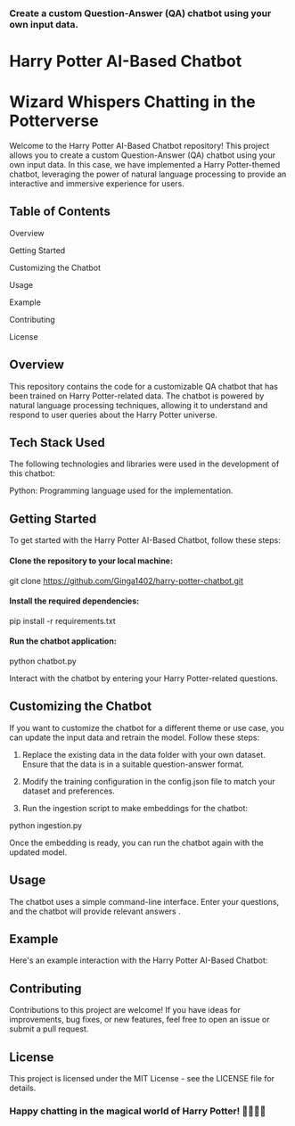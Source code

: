 ### Create a custom Question-Answer (QA) chatbot using your own input data.


# Harry Potter AI-Based Chatbot

# Wizard Whispers Chatting in the Potterverse

Welcome to the Harry Potter AI-Based Chatbot repository! This project allows you to create a custom Question-Answer (QA) chatbot using your own input data. In this case, we have implemented a Harry Potter-themed chatbot, leveraging the power of natural language processing to provide an interactive and immersive experience for users.


## Table of Contents
Overview

Getting Started

Customizing the Chatbot

Usage

Example

Contributing

License




## Overview
This repository contains the code for a customizable QA chatbot that has been trained on Harry Potter-related data. The chatbot is powered by natural language processing techniques, allowing it to understand and respond to user queries about the Harry Potter universe.

## Tech Stack Used
The following technologies and libraries were used in the development of this chatbot:

Python: Programming language used for the implementation.



## Getting Started
To get started with the Harry Potter AI-Based Chatbot, follow these steps:

#### Clone the repository to your local machine:

git clone https://github.com/Ginga1402/harry-potter-chatbot.git

#### Install the required dependencies:

pip install -r requirements.txt

#### Run the chatbot application:
python chatbot.py

Interact with the chatbot by entering your Harry Potter-related questions.

## Customizing the Chatbot
If you want to customize the chatbot for a different theme or use case, you can update the input data and retrain the model. Follow these steps:

1. Replace the existing data in the data folder with your own dataset. Ensure that the data is in a suitable question-answer format.

2. Modify the training configuration in the config.json file to match your dataset and preferences.

3. Run the ingestion script to make embeddings for the chatbot:

python ingestion.py

Once the embedding is ready, you can run the chatbot again with the updated model.

## Usage
The chatbot uses a simple command-line interface. Enter your questions, and the chatbot will provide relevant answers .

## Example
Here's an example interaction with the Harry Potter AI-Based Chatbot:


## Contributing
Contributions to this project are welcome! If you have ideas for improvements, bug fixes, or new features, feel free to open an issue or submit a pull request.

## License
This project is licensed under the MIT License - see the LICENSE file for details.

### Happy chatting in the magical world of Harry Potter! 🧙🏻‍♂️✨
